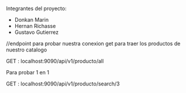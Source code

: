 Integrantes del proyecto:
- Donkan Marin
- Hernan Richasse
- Gustavo Gutierrez

//endpoint para probar nuestra conexion
get para traer los productos de nuestro catalogo

GET : localhost:9090/api/v1/producto/all 

Para probar 1 en 1 

GET : localhost:9090/api/v1/producto/search/3
